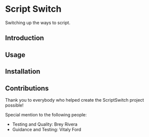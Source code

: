 # Script Switch

Switching up the ways to script.

## Introduction

## Usage

## Installation 

## Contributions

Thank you to everybody who helped create the ScriptSwitch project possible!

Special mention to the following people:

- Testing and Quality: Brey Rivera
- Guidance and Testing: Vitaly Ford
